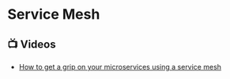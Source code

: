 # Service Mesh

## 📺 Videos
- [How to get a grip on your microservices using a service mesh](https://www.youtube.com/watch?v=YJZGh53-on8)